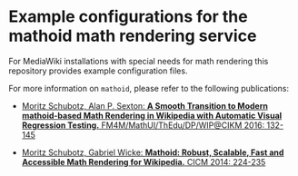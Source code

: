 # Example configurations for the mathoid math rendering service

For MediaWiki installations with special needs for math rendering this repository provides example configuration files.

For more information on `mathoid`, please refer to the following publications:

* [Moritz Schubotz, Alan P. Sexton:
<b>A Smooth Transition to Modern mathoid-based Math Rendering in Wikipedia with Automatic Visual Regression Testing.</b> FM4M/MathUI/ThEdu/DP/WIP@CIKM 2016: 132-145](https://dblp.org/rec/html/conf/cikm/SchubotzS16)

* [Moritz Schubotz, Gabriel Wicke:
<b>Mathoid: Robust, Scalable, Fast and Accessible Math Rendering for Wikipedia.</b> CICM 2014: 224-235](https://dblp.org/rec/html/conf/mkm/SchubotzW14)
